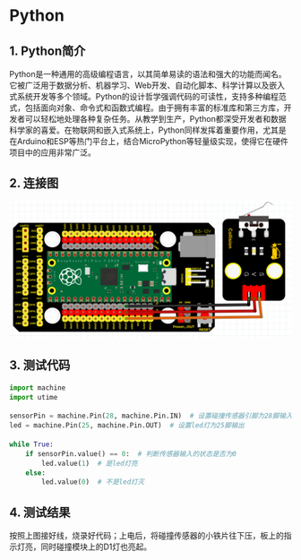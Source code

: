 # Python


## 1. Python简介  

Python是一种通用的高级编程语言，以其简单易读的语法和强大的功能而闻名。它被广泛用于数据分析、机器学习、Web开发、自动化脚本、科学计算以及嵌入式系统开发等多个领域。Python的设计哲学强调代码的可读性，支持多种编程范式，包括面向对象、命令式和函数式编程。由于拥有丰富的标准库和第三方库，开发者可以轻松地处理各种复杂任务。从教学到生产，Python都深受开发者和数据科学家的喜爱。在物联网和嵌入式系统上，Python同样发挥着重要作用，尤其是在Arduino和ESP等热门平台上，结合MicroPython等轻量级实现，使得它在硬件项目中的应用非常广泛。  

## 2. 连接图  

![](media/ee915a4c359d8ce8727c788af1f4dc60.png)  

## 3. 测试代码  

```python  
import machine  
import utime  

sensorPin = machine.Pin(28, machine.Pin.IN)  # 设置碰撞传感器引脚为28脚输入  
led = machine.Pin(25, machine.Pin.OUT)  # 设置led灯为25脚输出  

while True:  
    if sensorPin.value() == 0:  # 判断传感器输入的状态是否为0  
        led.value(1)  # 是led灯亮  
    else:  
        led.value(0)  # 不是led灯灭  
```  

## 4. 测试结果  

按照上图接好线，烧录好代码；上电后，将碰撞传感器的小铁片往下压，板上的指示灯亮，同时碰撞模块上的D1灯也亮起。



